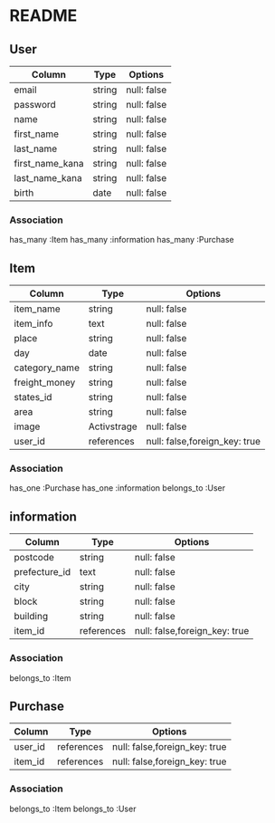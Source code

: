 # README

## User

| Column        | Type   | Options     |
| --------      | ------ | ----------- |
| email         | string | null: false |
| password      | string | null: false |
| name          | string | null: false |
| first_name    | string | null: false |
| last_name     | string | null: false |
|first_name_kana| string | null: false |
|last_name_kana | string | null: false |
| birth         | date   | null: false |

### Association
has_many :Item
has_many :information
has_many :Purchase


## Item

| Column        | Type   | Options     |
| --------      | ------ | ----------- |
| item_name       | string | null: false |
| item_info       | text   | null: false |
| place           | string | null: false |
|  day            | date | null: false |
|category_name    | string | null: false |
|freight_money    | string | null: false |
| states_id       | string | null: false |
| area            | string | null: false |
|  image          | Activstrage | null: false |
| user_id         | references | null: false,foreign_key: true |

### Association
has_one :Purchase
has_one :information
belongs_to :User

## information

| Column        | Type   | Options     |
| --------      | ------ | ----------- |
| postcode      | string | null: false |
| prefecture_id | text   | null: false |
| city          | string | null: false |
|  block        | string | null: false |
|   building    | string | null: false |
| item_id       | references | null: false,foreign_key: true |

### Association
belongs_to :Item

## Purchase

| Column        | Type   | Options     |
| --------      | ------ | ----------- |
| user_id       | references | null: false,foreign_key: true |
| item_id       | references | null: false,foreign_key: true |

### Association
belongs_to :Item
belongs_to :User
